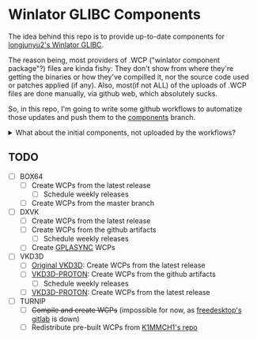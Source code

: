 # Winlator GLIBC Components

The idea behind this repo is to provide up-to-date components for 
[longjunyu2's Winlator GLIBC](https://github.com/longjunyu2/winlator).

The reason being, most providers of .WCP ("winlator component package"?) files
are kinda fishy: They don't show from where they're getting the binaries or how
they've compilled it, nor the source code used or patches applied (if any).
Also, most(if not ALL) of the uploads of .WCP files are done manually, via
github web, which absolutely sucks.

So, in this repo, I'm going to write some github workflows to automatize those updates
and push them to the [components](../components/) branch.

<details>
  <summary>What about the initial components, not uploaded by the workflows?</summary>

The initial components (not built by me) were uploaded manually, but they're from
_reasonably_ reliable sources:

- BOX64: [Winlator GLIBC](https://github.com/longjunyu2/winlator/tree/main/installable_components/box64)
- DXVK: [OG Winlator](https://github.com/brunodev85/winlator/tree/main/installable_components/dxvk)
- Turnip: [Winlator GLIBC](https://github.com/longjunyu2/winlator/tree/main/installable_components/turnip)
- VKD3D: [OG Winlator](https://github.com/brunodev85/winlator/tree/main/installable_components/vkd3d)

</details>

## TODO

- [ ] BOX64
  - [ ] Create WCPs from the latest release
    - [ ] Schedule weekly releases
  - [ ] Create WCPs from the master branch
- [ ] DXVK
  - [ ] Create WCPs from the latest release
  - [ ] Create WCPs from the github artifacts
    - [ ] Schedule weekly releases
  - [ ] Create [GPLASYNC](https://gitlab.com/Ph42oN/dxvk-gplasync/) WCPs
- [ ] VKD3D
  - [ ] [Original VKD3D](https://gitlab.winehq.org/wine/vkd3d): Create WCPs from the latest release
  - [ ] [VKD3D-PROTON](https://github.com/HansKristian-Work/vkd3d-proton): Create WCPs from the github artifacts
    - [ ] Schedule weekly releases
  - [ ] [VKD3D-PROTON](https://github.com/HansKristian-Work/vkd3d-proton): Create WCPs from the latest release
- [ ] TURNIP
  - [ ] ~~Compile and create WCPs~~ (impossible for now, as [freedesktop's gitlab](https://gitlab.freedesktop.org/Pipetto-crypto/mesa/-/tree/winlator_wsi-termux-x11) is down)
  - [ ] Redistribute pre-built WCPs from [K1MMCH1's repo](https://github.com/K11MCH1/WinlatorTurnipDrivers)
